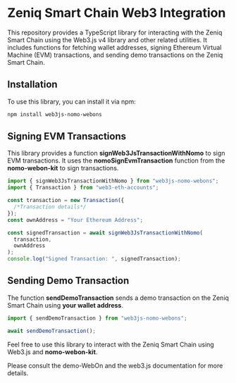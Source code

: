 # Zeniq Smart Chain Web3 Integration

This repository provides a TypeScript library for interacting with the Zeniq Smart Chain using the Web3.js v4 library and other related utilities. It includes functions for fetching wallet addresses, signing Ethereum Virtual Machine (EVM) transactions, and sending demo transactions on the Zeniq Smart Chain.

## Installation

To use this library, you can install it via npm:

```bash
npm install web3js-nomo-webons
```

## Signing EVM Transactions

This library provides a function **signWeb3JsTransactionWithNomo** to sign EVM transactions.
It uses the **nomoSignEvmTransaction** function from the **nomo-webon-kit** to sign transactions.

```typescript
import { signWeb3JsTransactionWithNomo } from "web3js-nomo-webons";
import { Transaction } from "web3-eth-accounts";

const transaction = new Transaction({
  /*Transaction details*/
});
const ownAddress = "Your Ethereum Address";

const signedTransaction = await signWeb3JsTransactionWithNomo(
  transaction,
  ownAddress
);
console.log("Signed Transaction: ", signedTransaction);
```

## Sending Demo Transaction

The function **sendDemoTransaction** sends a demo transaction on the Zeniq Smart Chain using **your wallet address**.

```typescript
import { sendDemoTransaction } from "web3js-nomo-webons";

await sendDemoTransaction();
```

Feel free to use this library to interact with the Zeniq Smart Chain using Web3.js and **nomo-webon-kit**.

Please consult the demo-WebOn and the web3.js documentation for more details.
